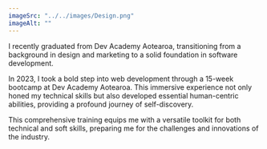 ```yaml
---
imageSrc: "../../images/Design.png"
imageAlt: ""
---
```


I recently graduated from Dev Academy Aotearoa, transitioning from a background in design and marketing to a solid foundation in software development.

In 2023, I took a bold step into web development through a 15-week bootcamp at Dev Academy Aotearoa. This immersive experience not only honed my technical skills but also developed essential human-centric abilities, providing a profound journey of self-discovery.

This comprehensive training equips me with a versatile toolkit for both technical and soft skills, preparing me for the challenges and innovations of the industry.

<!-- Photo by <a href="https://unsplash.com/@charlesdeluvio?utm_source=unsplash&utm_medium=referral&utm_content=creditCopyText" target="_blank" rel="nofollow noopener noreferrer" aria-label="External Link"><u>Charles Deluvio</u></a> on Unsplash -->
